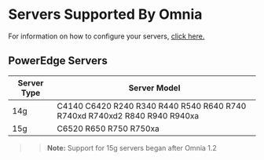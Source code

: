 # Servers Supported By Omnia
For information on how to configure your servers, [click here.](../../Device_Configuration/Servers.md)

## PowerEdge Servers

| Server Type 	| Server Model                                                                	|
|-------------	|-----------------------------------------------------------------------------	|
| 14g         	| C4140 C6420 R240 R340 R440 R540 R640  R740 R740xd R740xd2  R840 R940 R940xa 	|
| 15g         	| C6520  R650    R750 R750xa                                                  	|
 >> __Note:__ Support for 15g servers began after Omnia 1.2

